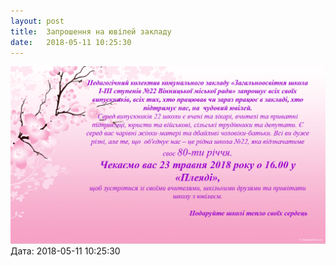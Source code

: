 ```yaml
---
layout: post
title:  Запрошення на ювілей закладу
date:   2018-05-11 10:25:30
---
```

![](/assets/tiger-1526023511.png)  
Дата: 2018-05-11 10:25:30